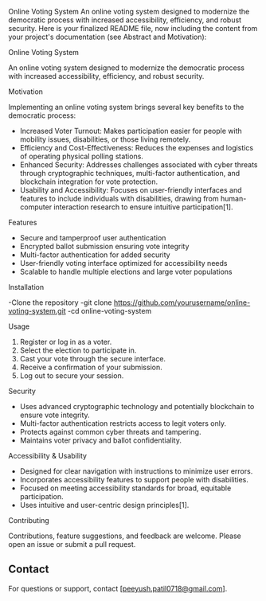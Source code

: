 Online Voting System
An online voting system designed to modernize the democratic process with increased accessibility, efficiency, and robust security.
Here is your finalized README file, now including the content from your project's documentation (see Abstract and Motivation):

 Online Voting System

An online voting system designed to modernize the democratic process with increased accessibility, efficiency, and robust security.

 Motivation

Implementing an online voting system brings several key benefits to the democratic process:

- Increased Voter Turnout: Makes participation easier for people with mobility issues, disabilities, or those living remotely.
- Efficiency and Cost-Effectiveness: Reduces the expenses and logistics of operating physical polling stations.
- Enhanced Security: Addresses challenges associated with cyber threats through cryptographic techniques, multi-factor authentication, and blockchain integration for vote protection.
- Usability and Accessibility: Focuses on user-friendly interfaces and features to include individuals with disabilities, drawing from human-computer interaction research to ensure intuitive participation[1].

 Features

- Secure and tamperproof user authentication
- Encrypted ballot submission ensuring vote integrity
- Multi-factor authentication for added security
- User-friendly voting interface optimized for accessibility needs
- Scalable to handle multiple elections and large voter populations

Installation

-Clone the repository
-git clone https://github.com/yourusername/online-voting-system.git
-cd online-voting-system


 Usage

1. Register or log in as a voter.
2. Select the election to participate in.
3. Cast your vote through the secure interface.
4. Receive a confirmation of your submission.
5. Log out to secure your session.

 Security

- Uses advanced cryptographic technology and potentially blockchain to ensure vote integrity.
- Multi-factor authentication restricts access to legit voters only.
- Protects against common cyber threats and tampering.
- Maintains voter privacy and ballot confidentiality.

 Accessibility & Usability

- Designed for clear navigation with instructions to minimize user errors.
- Incorporates accessibility features to support people with disabilities.
- Focused on meeting accessibility standards for broad, equitable participation.
- Uses intuitive and user-centric design principles[1].

Contributing

Contributions, feature suggestions, and feedback are welcome. Please open an issue or submit a pull request.


## Contact

For questions or support, contact [peeyush.patil0718@gmail.com].
